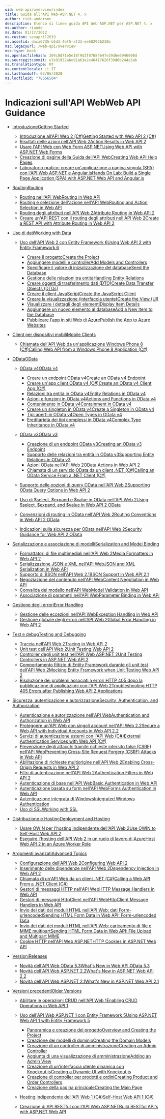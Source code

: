 ```yaml
---
uid: web-api/overview/index
title: Guida all'API Web-ASP.NET 4. x
author: rick-anderson
description: Elenco di linee guida API Web ASP.NET per ASP.NET 4. x
ms.author: riande
ms.date: 01/17/2012
ms.custom: seoapril2019
ms.assetid: daca6735-b5d3-4ef5-af33-ee682926238b
msc.legacyurl: /web-api/overview
msc.type: book
ms.openlocfilehash: 304c0d71e5e18f9d3f0768464fe39d6e6946600d
ms.sourcegitcommit: e7e91932a6e91a63e2e46417626f39d6b244a3ab
ms.translationtype: MT
ms.contentlocale: it-IT
ms.lasthandoff: 03/06/2020
ms.locfileid: "78556504"
---
```

# <a name="web-api-guidance"></a><span data-ttu-id="fae02-103">Indicazioni sull'API Web</span><span class="sxs-lookup"><span data-stu-id="fae02-103">Web API Guidance</span></span>

- [<span data-ttu-id="fae02-104">Introduzione</span><span class="sxs-lookup"><span data-stu-id="fae02-104">Getting Started</span></span>](getting-started-with-aspnet-web-api/index.md)

    - [<span data-ttu-id="fae02-105">Introduzione all'API Web 2 (C#)</span><span class="sxs-lookup"><span data-stu-id="fae02-105">Getting Started with Web API 2 (C#)</span></span>](getting-started-with-aspnet-web-api/tutorial-your-first-web-api.md)
    - [<span data-ttu-id="fae02-106">Risultati delle azioni nell'API Web 2</span><span class="sxs-lookup"><span data-stu-id="fae02-106">Action Results in Web API 2</span></span>](getting-started-with-aspnet-web-api/action-results.md)
    - [<span data-ttu-id="fae02-107">Usare l'API Web con Web Form ASP.NET</span><span class="sxs-lookup"><span data-stu-id="fae02-107">Using Web API with ASP.NET Web Forms</span></span>](getting-started-with-aspnet-web-api/using-web-api-with-aspnet-web-forms.md)
    - [<span data-ttu-id="fae02-108">Creazione di pagine della Guida dell'API Web</span><span class="sxs-lookup"><span data-stu-id="fae02-108">Creating Web API Help Pages</span></span>](getting-started-with-aspnet-web-api/creating-api-help-pages.md)
    - [<span data-ttu-id="fae02-109">Laboratorio pratico: creare un'applicazione a pagina singola (SPA) con l'API Web ASP.NET e Angular.js</span><span class="sxs-lookup"><span data-stu-id="fae02-109">Hands On Lab: Build a Single Page Application (SPA) with ASP.NET Web API and Angular.js</span></span>](getting-started-with-aspnet-web-api/build-a-single-page-application-spa-with-aspnet-web-api-and-angularjs.md)
- [<span data-ttu-id="fae02-110">Routing</span><span class="sxs-lookup"><span data-stu-id="fae02-110">Routing</span></span>](web-api-routing-and-actions/index.md)

    - [<span data-ttu-id="fae02-111">Routing nell'API Web</span><span class="sxs-lookup"><span data-stu-id="fae02-111">Routing in Web API</span></span>](web-api-routing-and-actions/routing-in-aspnet-web-api.md)
    - [<span data-ttu-id="fae02-112">Routing e selezione dell'azione nell'API Web</span><span class="sxs-lookup"><span data-stu-id="fae02-112">Routing and Action Selection in Web API</span></span>](web-api-routing-and-actions/routing-and-action-selection.md)
    - [<span data-ttu-id="fae02-113">Routing degli attributi nell'API Web 2</span><span class="sxs-lookup"><span data-stu-id="fae02-113">Attribute Routing in Web API 2</span></span>](web-api-routing-and-actions/attribute-routing-in-web-api-2.md)
    - [<span data-ttu-id="fae02-114">Creare un'API REST con il routing degli attributi nell'API Web 2</span><span class="sxs-lookup"><span data-stu-id="fae02-114">Create a REST API with Attribute Routing in Web API 2</span></span>](web-api-routing-and-actions/create-a-rest-api-with-attribute-routing.md)
- [<span data-ttu-id="fae02-115">Uso di dati</span><span class="sxs-lookup"><span data-stu-id="fae02-115">Working with Data</span></span>](data/index.md)

    - [<span data-ttu-id="fae02-116">Uso dell'API Web 2 con Entity Framework 6</span><span class="sxs-lookup"><span data-stu-id="fae02-116">Using Web API 2 with Entity Framework 6</span></span>](data/using-web-api-with-entity-framework/index.md)

        - [<span data-ttu-id="fae02-117">Creare il progetto</span><span class="sxs-lookup"><span data-stu-id="fae02-117">Create the Project</span></span>](data/using-web-api-with-entity-framework/part-1.md)
        - [<span data-ttu-id="fae02-118">Aggiungere modelli e controller</span><span class="sxs-lookup"><span data-stu-id="fae02-118">Add Models and Controllers</span></span>](data/using-web-api-with-entity-framework/part-2.md)
        - [<span data-ttu-id="fae02-119">Specificare il valore di inizializzazione del database</span><span class="sxs-lookup"><span data-stu-id="fae02-119">Seed the Database</span></span>](data/using-web-api-with-entity-framework/part-3.md)
        - [<span data-ttu-id="fae02-120">Gestione delle relazioni tra entità</span><span class="sxs-lookup"><span data-stu-id="fae02-120">Handling Entity Relations</span></span>](data/using-web-api-with-entity-framework/part-4.md)
        - [<span data-ttu-id="fae02-121">Creare oggetti di trasferimento dati (DTO)</span><span class="sxs-lookup"><span data-stu-id="fae02-121">Create Data Transfer Objects (DTOs)</span></span>](data/using-web-api-with-entity-framework/part-5.md)
        - [<span data-ttu-id="fae02-122">Creare il client JavaScript</span><span class="sxs-lookup"><span data-stu-id="fae02-122">Create the JavaScript Client</span></span>](data/using-web-api-with-entity-framework/part-6.md)
        - [<span data-ttu-id="fae02-123">Creare la visualizzazione (interfaccia utente)</span><span class="sxs-lookup"><span data-stu-id="fae02-123">Create the View (UI)</span></span>](data/using-web-api-with-entity-framework/part-7.md)
        - [<span data-ttu-id="fae02-124">Visualizzare i dettagli degli elementi</span><span class="sxs-lookup"><span data-stu-id="fae02-124">Display Item Details</span></span>](data/using-web-api-with-entity-framework/part-8.md)
        - [<span data-ttu-id="fae02-125">Aggiungere un nuovo elemento al database</span><span class="sxs-lookup"><span data-stu-id="fae02-125">Add a New Item to the Database</span></span>](data/using-web-api-with-entity-framework/part-9.md)
        - [<span data-ttu-id="fae02-126">Pubblicare l'app in siti Web di Azure</span><span class="sxs-lookup"><span data-stu-id="fae02-126">Publish the App to Azure Websites</span></span>](data/using-web-api-with-entity-framework/part-10.md)
- [<span data-ttu-id="fae02-127">Client per dispositivi mobili</span><span class="sxs-lookup"><span data-stu-id="fae02-127">Mobile Clients</span></span>](mobile-clients/index.md)

    - [<span data-ttu-id="fae02-128">Chiamata dell'API Web da un'applicazione Windows Phone 8 (C#)</span><span class="sxs-lookup"><span data-stu-id="fae02-128">Calling Web API from a Windows Phone 8 Application (C#)</span></span>](mobile-clients/calling-web-api-from-a-windows-phone-8-application.md)
- [<span data-ttu-id="fae02-129">OData</span><span class="sxs-lookup"><span data-stu-id="fae02-129">OData</span></span>](odata-support-in-aspnet-web-api/index.md)

    - [<span data-ttu-id="fae02-130">OData v4</span><span class="sxs-lookup"><span data-stu-id="fae02-130">OData v4</span></span>](odata-support-in-aspnet-web-api/odata-v4/index.md)

        - [<span data-ttu-id="fae02-131">Creare un endpoint OData v4</span><span class="sxs-lookup"><span data-stu-id="fae02-131">Create an OData v4 Endpoint</span></span>](odata-support-in-aspnet-web-api/odata-v4/create-an-odata-v4-endpoint.md)
        - [<span data-ttu-id="fae02-132">Creare un'app client OData v4 (C#)</span><span class="sxs-lookup"><span data-stu-id="fae02-132">Create an OData v4 Client App (C#)</span></span>](odata-support-in-aspnet-web-api/odata-v4/create-an-odata-v4-client-app.md)
        - [<span data-ttu-id="fae02-133">Relazioni tra entità in OData v4</span><span class="sxs-lookup"><span data-stu-id="fae02-133">Entity Relations in OData v4</span></span>](odata-support-in-aspnet-web-api/odata-v4/entity-relations-in-odata-v4.md)
        - [<span data-ttu-id="fae02-134">Azioni e funzioni in OData v4</span><span class="sxs-lookup"><span data-stu-id="fae02-134">Actions and Functions in OData v4</span></span>](odata-support-in-aspnet-web-api/odata-v4/odata-actions-and-functions.md)
        - [<span data-ttu-id="fae02-135">Contenimento in OData v4</span><span class="sxs-lookup"><span data-stu-id="fae02-135">Containment in OData v4</span></span>](odata-support-in-aspnet-web-api/odata-v4/odata-containment-in-web-api-22.md)
        - [<span data-ttu-id="fae02-136">Creare un singleton in OData v4</span><span class="sxs-lookup"><span data-stu-id="fae02-136">Create a Singleton in OData v4</span></span>](odata-support-in-aspnet-web-api/odata-v4/using-a-singleton-in-an-odata-endpoint-in-web-api-22.md)
        - [<span data-ttu-id="fae02-137">Tipi aperti in OData v4</span><span class="sxs-lookup"><span data-stu-id="fae02-137">Open Types in OData v4</span></span>](odata-support-in-aspnet-web-api/odata-v4/use-open-types-in-odata-v4.md)
        - [<span data-ttu-id="fae02-138">Ereditarietà dei tipi complessi in OData v4</span><span class="sxs-lookup"><span data-stu-id="fae02-138">Complex Type Inheritance in OData v4</span></span>](odata-support-in-aspnet-web-api/odata-v4/complex-type-inheritance-in-odata-v4.md)
    - [<span data-ttu-id="fae02-139">OData v3</span><span class="sxs-lookup"><span data-stu-id="fae02-139">OData v3</span></span>](odata-support-in-aspnet-web-api/odata-v3/index.md)

        - [<span data-ttu-id="fae02-140">Creazione di un endpoint OData v3</span><span class="sxs-lookup"><span data-stu-id="fae02-140">Creating an OData v3 Endpoint</span></span>](odata-support-in-aspnet-web-api/odata-v3/creating-an-odata-endpoint.md)
        - [<span data-ttu-id="fae02-141">Supporto delle relazioni tra entità in OData v3</span><span class="sxs-lookup"><span data-stu-id="fae02-141">Supporting Entity Relations in OData v3</span></span>](odata-support-in-aspnet-web-api/odata-v3/working-with-entity-relations.md)
        - [<span data-ttu-id="fae02-142">Azioni OData nell'API Web 2</span><span class="sxs-lookup"><span data-stu-id="fae02-142">OData Actions in Web API 2</span></span>](odata-support-in-aspnet-web-api/odata-v3/odata-actions.md)
        - [<span data-ttu-id="fae02-143">Chiamata di un servizio OData da un client .NET (C#)</span><span class="sxs-lookup"><span data-stu-id="fae02-143">Calling an OData Service From a .NET Client (C#)</span></span>](odata-support-in-aspnet-web-api/odata-v3/calling-an-odata-service-from-a-net-client.md)
    - [<span data-ttu-id="fae02-144">Supporto delle opzioni di query OData nell'API Web 2</span><span class="sxs-lookup"><span data-stu-id="fae02-144">Supporting OData Query Options in Web API 2</span></span>](odata-support-in-aspnet-web-api/supporting-odata-query-options.md)
    - [<span data-ttu-id="fae02-145">Uso di $select, $expand e $value in OData nell'API Web 2</span><span class="sxs-lookup"><span data-stu-id="fae02-145">Using $select, $expand, and $value in Web API 2 OData</span></span>](odata-support-in-aspnet-web-api/using-select-expand-and-value.md)
    - [<span data-ttu-id="fae02-146">Convenzioni di routing in OData nell'API Web 2</span><span class="sxs-lookup"><span data-stu-id="fae02-146">Routing Conventions in Web API 2 OData</span></span>](odata-support-in-aspnet-web-api/odata-routing-conventions.md)
    - [<span data-ttu-id="fae02-147">Indicazioni sulla sicurezza per OData nell'API Web 2</span><span class="sxs-lookup"><span data-stu-id="fae02-147">Security Guidance for Web API 2 OData</span></span>](odata-support-in-aspnet-web-api/odata-security-guidance.md)
- [<span data-ttu-id="fae02-148">Serializzazione e associazione di modelli</span><span class="sxs-lookup"><span data-stu-id="fae02-148">Serialization and Model Binding</span></span>](formats-and-model-binding/index.md)

    - [<span data-ttu-id="fae02-149">Formattatori di file multimediali nell'API Web 2</span><span class="sxs-lookup"><span data-stu-id="fae02-149">Media Formatters in Web API 2</span></span>](formats-and-model-binding/media-formatters.md)
    - [<span data-ttu-id="fae02-150">Serializzazione JSON e XML nell'API Web</span><span class="sxs-lookup"><span data-stu-id="fae02-150">JSON and XML Serialization in Web API</span></span>](formats-and-model-binding/json-and-xml-serialization.md)
    - [<span data-ttu-id="fae02-151">Supporto di BSON nell'API Web 2.1</span><span class="sxs-lookup"><span data-stu-id="fae02-151">BSON Support in Web API 2.1</span></span>](formats-and-model-binding/bson-support-in-web-api-21.md)
    - [<span data-ttu-id="fae02-152">Negoziazione del contenuto nell'API Web</span><span class="sxs-lookup"><span data-stu-id="fae02-152">Content Negotiation in Web API</span></span>](formats-and-model-binding/content-negotiation.md)
    - [<span data-ttu-id="fae02-153">Convalida del modello nell'API Web</span><span class="sxs-lookup"><span data-stu-id="fae02-153">Model Validation in Web API</span></span>](formats-and-model-binding/model-validation-in-aspnet-web-api.md)
    - [<span data-ttu-id="fae02-154">Associazione di parametri nell'API Web</span><span class="sxs-lookup"><span data-stu-id="fae02-154">Parameter Binding in Web API</span></span>](formats-and-model-binding/parameter-binding-in-aspnet-web-api.md)
- [<span data-ttu-id="fae02-155">Gestione degli errori</span><span class="sxs-lookup"><span data-stu-id="fae02-155">Error Handling</span></span>](error-handling/index.md)

    - [<span data-ttu-id="fae02-156">Gestione delle eccezioni nell'API Web</span><span class="sxs-lookup"><span data-stu-id="fae02-156">Exception Handling in Web API</span></span>](error-handling/exception-handling.md)
    - [<span data-ttu-id="fae02-157">Gestione globale degli errori nell'API Web 2</span><span class="sxs-lookup"><span data-stu-id="fae02-157">Global Error Handling in Web API 2</span></span>](error-handling/web-api-global-error-handling.md)
- [<span data-ttu-id="fae02-158">Test e debug</span><span class="sxs-lookup"><span data-stu-id="fae02-158">Testing and Debugging</span></span>](testing-and-debugging/index.md)

    - [<span data-ttu-id="fae02-159">Traccia nell'API Web 2</span><span class="sxs-lookup"><span data-stu-id="fae02-159">Tracing in Web API 2</span></span>](testing-and-debugging/tracing-in-aspnet-web-api.md)
    - [<span data-ttu-id="fae02-160">Unit test dell'API Web 2</span><span class="sxs-lookup"><span data-stu-id="fae02-160">Unit Testing Web API 2</span></span>](testing-and-debugging/unit-testing-with-aspnet-web-api.md)
    - [<span data-ttu-id="fae02-161">Controller degli unit test nell'API Web ASP.NET 2</span><span class="sxs-lookup"><span data-stu-id="fae02-161">Unit Testing Controllers in ASP.NET Web API 2</span></span>](testing-and-debugging/unit-testing-controllers-in-web-api.md)
    - [<span data-ttu-id="fae02-162">Comportamento fittizio di Entity Framework durante gli unit test dell'API Web 2</span><span class="sxs-lookup"><span data-stu-id="fae02-162">Mocking Entity Framework when Unit Testing Web API 2</span></span>](testing-and-debugging/mocking-entity-framework-when-unit-testing-aspnet-web-api-2.md)
    - [<span data-ttu-id="fae02-163">Risoluzione dei problemi associati a errori HTTP 405 dopo la pubblicazione di applicazioni con l'API Web 2</span><span class="sxs-lookup"><span data-stu-id="fae02-163">Troubleshooting HTTP 405 Errors after Publishing Web API 2 Applications</span></span>](testing-and-debugging/troubleshooting-http-405-errors-after-publishing-web-api-applications.md)
- [<span data-ttu-id="fae02-164">Sicurezza, autenticazione e autorizzazione</span><span class="sxs-lookup"><span data-stu-id="fae02-164">Security, Authentication, and Authorization</span></span>](security/index.md)

    - [<span data-ttu-id="fae02-165">Autenticazione e autorizzazione nell'API Web</span><span class="sxs-lookup"><span data-stu-id="fae02-165">Authentication and Authorization in Web API</span></span>](security/authentication-and-authorization-in-aspnet-web-api.md)
    - [<span data-ttu-id="fae02-166">Proteggere un'API Web con singoli account nell'API Web 2.2</span><span class="sxs-lookup"><span data-stu-id="fae02-166">Secure a Web API with Individual Accounts in Web API 2.2</span></span>](security/individual-accounts-in-web-api.md)
    - [<span data-ttu-id="fae02-167">Servizi di autenticazione esterni con l'API Web (C#)</span><span class="sxs-lookup"><span data-stu-id="fae02-167">External Authentication Services with Web API (C#)</span></span>](security/external-authentication-services.md)
    - [<span data-ttu-id="fae02-168">Prevenzione degli attacchi tramite richieste intersito false (CSRF) nell'API Web</span><span class="sxs-lookup"><span data-stu-id="fae02-168">Preventing Cross-Site Request Forgery (CSRF) Attacks in Web API</span></span>](security/preventing-cross-site-request-forgery-csrf-attacks.md)
    - [<span data-ttu-id="fae02-169">Abilitazione di richieste multiorigine nell'API Web 2</span><span class="sxs-lookup"><span data-stu-id="fae02-169">Enabling Cross-Origin Requests in Web API 2</span></span>](security/enabling-cross-origin-requests-in-web-api.md)
    - [<span data-ttu-id="fae02-170">Filtri di autenticazione nell'API Web 2</span><span class="sxs-lookup"><span data-stu-id="fae02-170">Authentication Filters in Web API 2</span></span>](security/authentication-filters.md)
    - [<span data-ttu-id="fae02-171">Autenticazione di base nell'API Web</span><span class="sxs-lookup"><span data-stu-id="fae02-171">Basic Authentication in Web API</span></span>](security/basic-authentication.md)
    - [<span data-ttu-id="fae02-172">Autenticazione basata su form nell'API Web</span><span class="sxs-lookup"><span data-stu-id="fae02-172">Forms Authentication in Web API</span></span>](security/forms-authentication.md)
    - [<span data-ttu-id="fae02-173">Autenticazione integrata di Windows</span><span class="sxs-lookup"><span data-stu-id="fae02-173">Integrated Windows Authentication</span></span>](security/integrated-windows-authentication.md)
    - [<span data-ttu-id="fae02-174">Uso di SSL</span><span class="sxs-lookup"><span data-stu-id="fae02-174">Working with SSL</span></span>](security/working-with-ssl-in-web-api.md)
- [<span data-ttu-id="fae02-175">Distribuzione e Hosting</span><span class="sxs-lookup"><span data-stu-id="fae02-175">Deployment and Hosting</span></span>](hosting-aspnet-web-api/index.md)

    - [<span data-ttu-id="fae02-176">Usare OWIN per l'hosting indipendente dell'API Web 2</span><span class="sxs-lookup"><span data-stu-id="fae02-176">Use OWIN to Self-Host Web API 2</span></span>](hosting-aspnet-web-api/use-owin-to-self-host-web-api.md)
    - [<span data-ttu-id="fae02-177">Eseguire l'hosting dell'API Web 2 in un ruolo di lavoro di Azure</span><span class="sxs-lookup"><span data-stu-id="fae02-177">Host Web API 2 in an Azure Worker Role</span></span>](hosting-aspnet-web-api/host-aspnet-web-api-in-an-azure-worker-role.md)
- [<span data-ttu-id="fae02-178">Argomenti avanzati</span><span class="sxs-lookup"><span data-stu-id="fae02-178">Advanced Topics</span></span>](advanced/index.md)

    - [<span data-ttu-id="fae02-179">Configurazione dell'API Web 2</span><span class="sxs-lookup"><span data-stu-id="fae02-179">Configuring Web API 2</span></span>](advanced/configuring-aspnet-web-api.md)
    - [<span data-ttu-id="fae02-180">Inserimento delle dipendenze nell'API Web 2</span><span class="sxs-lookup"><span data-stu-id="fae02-180">Dependency Injection in Web API 2</span></span>](advanced/dependency-injection.md)
    - [<span data-ttu-id="fae02-181">Chiamata di un'API Web da un client .NET (C#)</span><span class="sxs-lookup"><span data-stu-id="fae02-181">Calling a Web API From a .NET Client (C#)</span></span>](advanced/calling-a-web-api-from-a-net-client.md)
    - [<span data-ttu-id="fae02-182">Gestori di messaggi HTTP nell'API Web</span><span class="sxs-lookup"><span data-stu-id="fae02-182">HTTP Message Handlers in Web API</span></span>](advanced/http-message-handlers.md)
    - [<span data-ttu-id="fae02-183">Gestori di messaggi HttpClient nell'API Web</span><span class="sxs-lookup"><span data-stu-id="fae02-183">HttpClient Message Handlers in Web API</span></span>](advanced/httpclient-message-handlers.md)
    - [<span data-ttu-id="fae02-184">Invio dei dati dei moduli HTML nell'API Web: dati Form-urlencoded</span><span class="sxs-lookup"><span data-stu-id="fae02-184">Sending HTML Form Data in Web API: Form-urlencoded Data</span></span>](advanced/sending-html-form-data-part-1.md)
    - [<span data-ttu-id="fae02-185">Invio dei dati dei moduli HTML nell'API Web: caricamento di file e MIME multipart</span><span class="sxs-lookup"><span data-stu-id="fae02-185">Sending HTML Form Data in Web API: File Upload and Multipart MIME</span></span>](advanced/sending-html-form-data-part-2.md)
    - [<span data-ttu-id="fae02-186">Cookie HTTP nell'API Web ASP.NET</span><span class="sxs-lookup"><span data-stu-id="fae02-186">HTTP Cookies in ASP.NET Web API</span></span>](advanced/http-cookies.md)
- [<span data-ttu-id="fae02-187">Versioni</span><span class="sxs-lookup"><span data-stu-id="fae02-187">Releases</span></span>](releases/index.md)

    - [<span data-ttu-id="fae02-188">Novità dell'API Web OData 5.3</span><span class="sxs-lookup"><span data-stu-id="fae02-188">What's New in Web API OData 5.3</span></span>](releases/whats-new-in-aspnet-web-api-odata-53.md)
    - [<span data-ttu-id="fae02-189">Novità dell'API Web ASP.NET 2.2</span><span class="sxs-lookup"><span data-stu-id="fae02-189">What's New in ASP.NET Web API 2.2</span></span>](releases/whats-new-in-aspnet-web-api-22.md)
    - [<span data-ttu-id="fae02-190">Novità dell'API Web ASP.NET 2.1</span><span class="sxs-lookup"><span data-stu-id="fae02-190">What's New in ASP.NET Web API 2.1</span></span>](releases/whats-new-in-aspnet-web-api-21.md)
- [<span data-ttu-id="fae02-191">Versioni precedenti</span><span class="sxs-lookup"><span data-stu-id="fae02-191">Older Versions</span></span>](older-versions/index.md)

    - [<span data-ttu-id="fae02-192">Abilitare le operazioni CRUD nell'API Web 1</span><span class="sxs-lookup"><span data-stu-id="fae02-192">Enabling CRUD Operations in Web API 1</span></span>](older-versions/creating-a-web-api-that-supports-crud-operations.md)
    - [<span data-ttu-id="fae02-193">Uso dell'API Web ASP.NET 1 con Entity Framework 5</span><span class="sxs-lookup"><span data-stu-id="fae02-193">Using ASP.NET Web API 1 with Entity Framework 5</span></span>](older-versions/using-web-api-1-with-entity-framework-5/index.md)

        - [<span data-ttu-id="fae02-194">Panoramica e creazione del progetto</span><span class="sxs-lookup"><span data-stu-id="fae02-194">Overview and Creating the Project</span></span>](older-versions/using-web-api-1-with-entity-framework-5/using-web-api-with-entity-framework-part-1.md)
        - [<span data-ttu-id="fae02-195">Creazione dei modelli di dominio</span><span class="sxs-lookup"><span data-stu-id="fae02-195">Creating the Domain Models</span></span>](older-versions/using-web-api-1-with-entity-framework-5/using-web-api-with-entity-framework-part-2.md)
        - [<span data-ttu-id="fae02-196">Creazione di un controller di amministrazione</span><span class="sxs-lookup"><span data-stu-id="fae02-196">Creating an Admin Controller</span></span>](older-versions/using-web-api-1-with-entity-framework-5/using-web-api-with-entity-framework-part-3.md)
        - [<span data-ttu-id="fae02-197">Aggiunta di una visualizzazione di amministrazione</span><span class="sxs-lookup"><span data-stu-id="fae02-197">Adding an Admin View</span></span>](older-versions/using-web-api-1-with-entity-framework-5/using-web-api-with-entity-framework-part-4.md)
        - [<span data-ttu-id="fae02-198">Creazione di un'interfaccia utente dinamica con Knockout.js</span><span class="sxs-lookup"><span data-stu-id="fae02-198">Creating a Dynamic UI with Knockout.js</span></span>](older-versions/using-web-api-1-with-entity-framework-5/using-web-api-with-entity-framework-part-5.md)
        - [<span data-ttu-id="fae02-199">Creazione di controller per prodotti e ordini</span><span class="sxs-lookup"><span data-stu-id="fae02-199">Creating Product and Order Controllers</span></span>](older-versions/using-web-api-1-with-entity-framework-5/using-web-api-with-entity-framework-part-6.md)
        - [<span data-ttu-id="fae02-200">Creazione della pagina principale</span><span class="sxs-lookup"><span data-stu-id="fae02-200">Creating the Main Page</span></span>](older-versions/using-web-api-1-with-entity-framework-5/using-web-api-with-entity-framework-part-7.md)
    - [<span data-ttu-id="fae02-201">Hosting indipendente dell'API Web 1 (C#)</span><span class="sxs-lookup"><span data-stu-id="fae02-201">Self-Host Web API 1 (C#)</span></span>](older-versions/self-host-a-web-api.md)
    - [<span data-ttu-id="fae02-202">Creazione di API RESTful con l'API Web ASP.NET</span><span class="sxs-lookup"><span data-stu-id="fae02-202">Build RESTful API's with ASP.NET Web API</span></span>](older-versions/build-restful-apis-with-aspnet-web-api.md)
